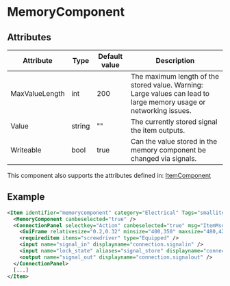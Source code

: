 # MemoryComponent


## Attributes

| Attribute|Type|Default value|Description |
| ---|---|---|--- |
| MaxValueLength|int|200|The maximum length of the stored value. Warning: Large values can lead to large memory usage or networking issues. |
| Value|string|""|The currently stored signal the item outputs. |
| Writeable|bool|true|Can the value stored in the memory component be changed via signals. |

This component also supports the attributes defined in: [ItemComponent](ItemComponent.md)


## Example
```xml
<Item identifier="memorycomponent" category="Electrical" Tags="smallitem,logic" maxstacksize="8" linkable="true" cargocontaineridentifier="metalcrate" scale="0.5" impactsoundtag="impact_metal_light" isshootable="true">
  <MemoryComponent canbeselected="true" />
  <ConnectionPanel selectkey="Action" canbeselected="true" msg="ItemMsgRewireScrewdriver" hudpriority="10">
    <GuiFrame relativesize="0.2,0.32" minsize="400,350" maxsize="480,420" anchor="Center" style="ConnectionPanel" />
    <requireditem items="screwdriver" type="Equipped" />
    <input name="signal_in" displayname="connection.signalin" />
    <input name="lock_state" aliases="signal_store" displayname="connection.lockstate" />
    <output name="signal_out" displayname="connection.signalout" />
  </ConnectionPanel>
  [...]
</Item>
```

